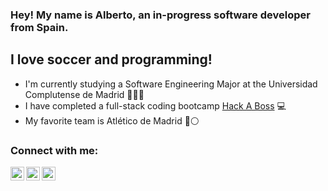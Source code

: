 ### Hey! My name is Alberto, an in-progress software developer from Spain.

## I love soccer and programming!
- I'm currently studying a Software Engineering Major at the Universidad Complutense de Madrid 📖👨‍💻
- I have completed a full-stack coding bootcamp [Hack A Boss][HackaBoss] 💻
- My favorite team is Atlético de Madrid 🔴⚪

### Connect with me:

[<img align="left" alt="linkedinAlberto" width="22px" src="https://cdn.jsdelivr.net/npm/simple-icons@v3/icons/linkedin.svg"/>][linkedin]
[<img align="left" alt="linkedinAlberto" width="22px" src="https://cdn.jsdelivr.net/npm/simple-icons@v3/icons/instagram.svg"/>][instagram]
[<img align="left" alt="linkedinAlberto" width="22px" src="https://cdn.jsdelivr.net/npm/simple-icons@v3/icons/twitter.svg"/>][twitter]



[HackaBoss]: https://hackaboss.com/
[linkedin]: https://www.linkedin.com/in/alberto-ramos-su%C3%A1rez-6212161a6/
[instagram]: https://www.instagram.com/alber_rs6/?hl=es
[twitter]: https://twitter.com/alber_rs6